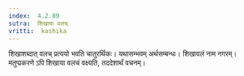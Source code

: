 ```yaml
---
index:  4.2.89
sutra:  शिखाया वलच्
vritti:  kashika 
---
```


शिखाशब्दात् वलच् प्रत्ययो भवति चातुरर्थिकः। यथासम्भवम् अर्थसम्बन्धः। शिखावलं नाम नगरम्। मतुप्प्रकरणे ऽपि शिखाया वलचं वक्ष्यति, तददेशार्थं वचनम्।

